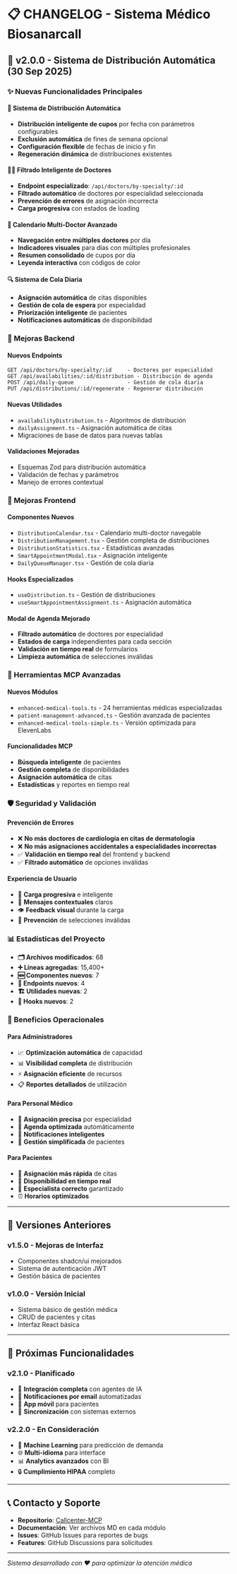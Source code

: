 # 📋 CHANGELOG - Sistema Médico Biosanarcall

## 🚀 v2.0.0 - Sistema de Distribución Automática (30 Sep 2025)

### ✨ Nuevas Funcionalidades Principales

#### 🎯 Sistema de Distribución Automática
- **Distribución inteligente de cupos** por fecha con parámetros configurables
- **Exclusión automática** de fines de semana opcional
- **Configuración flexible** de fechas de inicio y fin
- **Regeneración dinámica** de distribuciones existentes

#### 👨‍⚕️ Filtrado Inteligente de Doctores
- **Endpoint especializado**: `/api/doctors/by-specialty/:id`
- **Filtrado automático** de doctores por especialidad seleccionada
- **Prevención de errores** de asignación incorrecta
- **Carga progresiva** con estados de loading

#### 📅 Calendario Multi-Doctor Avanzado
- **Navegación entre múltiples doctores** por día
- **Indicadores visuales** para días con múltiples profesionales
- **Resumen consolidado** de cupos por día
- **Leyenda interactiva** con códigos de color

#### 🔍 Sistema de Cola Diaria
- **Asignación automática** de citas disponibles
- **Gestión de cola de espera** por especialidad
- **Priorización inteligente** de pacientes
- **Notificaciones automáticas** de disponibilidad

### 🔧 Mejoras Backend

#### Nuevos Endpoints
```
GET /api/doctors/by-specialty/:id     - Doctores por especialidad
GET /api/availabilities/:id/distribution - Distribución de agenda
POST /api/daily-queue                 - Gestión de cola diaria
PUT /api/distributions/:id/regenerate - Regenerar distribución
```

#### Nuevas Utilidades
- `availabilityDistribution.ts` - Algoritmos de distribución
- `dailyAssignment.ts` - Asignación automática de citas
- Migraciones de base de datos para nuevas tablas

#### Validaciones Mejoradas
- Esquemas Zod para distribución automática
- Validación de fechas y parámetros
- Manejo de errores contextual

### 🎨 Mejoras Frontend

#### Componentes Nuevos
- `DistributionCalendar.tsx` - Calendario multi-doctor navegable
- `DistributionManagement.tsx` - Gestión completa de distribuciones
- `DistributionStatistics.tsx` - Estadísticas avanzadas
- `SmartAppointmentModal.tsx` - Asignación inteligente
- `DailyQueueManager.tsx` - Gestión de cola diaria

#### Hooks Especializados
- `useDistribution.ts` - Gestión de distribuciones
- `useSmartAppointmentAssignment.ts` - Asignación automática

#### Modal de Agenda Mejorado
- **Filtrado automático** de doctores por especialidad
- **Estados de carga** independientes para cada sección
- **Validación en tiempo real** de formularios
- **Limpieza automática** de selecciones inválidas

### 🤖 Herramientas MCP Avanzadas

#### Nuevos Módulos
- `enhanced-medical-tools.ts` - 24 herramientas médicas especializadas
- `patient-management-advanced.ts` - Gestión avanzada de pacientes
- `enhanced-medical-tools-simple.ts` - Versión optimizada para ElevenLabs

#### Funcionalidades MCP
- **Búsqueda inteligente** de pacientes
- **Gestión completa** de disponibilidades
- **Asignación automática** de citas
- **Estadísticas** y reportes en tiempo real

### 🛡️ Seguridad y Validación

#### Prevención de Errores
- ❌ **No más doctores de cardiología en citas de dermatología**
- ❌ **No más asignaciones accidentales a especialidades incorrectas**
- ✅ **Validación en tiempo real** del frontend y backend
- ✅ **Filtrado automático** de opciones inválidas

#### Experiencia de Usuario
- 🔄 **Carga progresiva** e inteligente
- 💬 **Mensajes contextuales** claros
- 👁️ **Feedback visual** durante la carga
- 🚫 **Prevención** de selecciones inválidas

### 📊 Estadísticas del Proyecto

- **🗂️ Archivos modificados**: 68
- **➕ Líneas agregadas**: 15,400+
- **🆕 Componentes nuevos**: 7
- **🔗 Endpoints nuevos**: 4
- **🏗️ Utilidades nuevas**: 2
- **📱 Hooks nuevos**: 2

### 🏥 Beneficios Operacionales

#### Para Administradores
- 📈 **Optimización automática** de capacidad
- 📊 **Visibilidad completa** de distribución
- ⚡ **Asignación eficiente** de recursos
- 📋 **Reportes detallados** de utilización

#### Para Personal Médico
- 🎯 **Asignación precisa** por especialidad
- 📅 **Agenda optimizada** automáticamente
- 🔔 **Notificaciones inteligentes**
- 👥 **Gestión simplificada** de pacientes

#### Para Pacientes
- 🚀 **Asignación más rápida** de citas
- 📱 **Disponibilidad en tiempo real**
- 🎯 **Especialista correcto** garantizado
- ⏰ **Horarios optimizados**

---

## 🔄 Versiones Anteriores

### v1.5.0 - Mejoras de Interfaz
- Componentes shadcn/ui mejorados
- Sistema de autenticación JWT
- Gestión básica de pacientes

### v1.0.0 - Versión Inicial
- Sistema básico de gestión médica
- CRUD de pacientes y citas
- Interfaz React básica

---

## 🚀 Próximas Funcionalidades

### v2.1.0 - Planificado
- 🤖 **Integración completa** con agentes de IA
- 📧 **Notificaciones por email** automatizadas
- 📱 **App móvil** para pacientes
- 🔄 **Sincronización** con sistemas externos

### v2.2.0 - En Consideración
- 🧠 **Machine Learning** para predicción de demanda
- 🌐 **Multi-idioma** para interface
- 📊 **Analytics avanzados** con BI
- 🔒 **Cumplimiento HIPAA** completo

---

## 📞 Contacto y Soporte

- **Repositorio**: [Callcenter-MCP](https://github.com/otakuogeek/Callcenter-MCP)
- **Documentación**: Ver archivos MD en cada módulo
- **Issues**: GitHub Issues para reportes de bugs
- **Features**: GitHub Discussions para solicitudes

---

*Sistema desarrollado con ❤️ para optimizar la atención médica*
